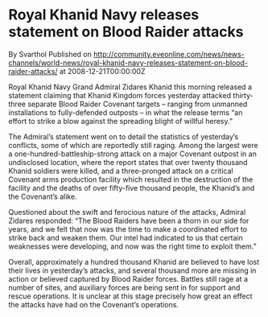 # Royal Khanid Navy releases statement on Blood Raider attacks
By Svarthol
Published on http://community.eveonline.com/news/news-channels/world-news/royal-khanid-navy-releases-statement-on-blood-raider-attacks/ at 2008-12-21T00:00:00Z

Royal Khanid Navy Grand Admiral Zidares Khanid this morning released a statement claiming that Khanid Kingdom forces yesterday attacked thirty-three separate Blood Raider Covenant targets – ranging from unmanned installations to fully-defended outposts – in what the release terms “an effort to strike a blow against the spreading blight of willful heresy.”

The Admiral’s statement went on to detail the statistics of yesterday’s conflicts, some of which are reportedly still raging. Among the largest were a one-hundred-battleship-strong attack on a major Covenant outpost in an undisclosed location, where the report states that over twenty thousand Khanid soldiers were killed, and a three-pronged attack on a critical Covenant arms production facility which resulted in the destruction of the facility and the deaths of over fifty-five thousand people, the Khanid’s and the Covenant’s alike.

Questioned about the swift and ferocious nature of the attacks, Admiral Zidares responded: “The Blood Raiders have been a thorn in our side for years, and we felt that now was the time to make a coordinated effort to strike back and weaken them. Our intel had indicated to us that certain weaknesses were developing, and now was the right time to exploit them.”

Overall, approximately a hundred thousand Khanid are believed to have lost their lives in yesterday’s attacks, and several thousand more are missing in action or believed captured by Blood Raider forces. Battles still rage at a number of sites, and auxiliary forces are being sent in for support and rescue operations. It is unclear at this stage precisely how great an effect the attacks have had on the Covenant’s operations.

